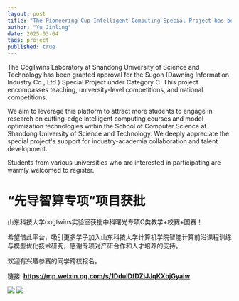 ```yaml
---
layout: post
title: "The Pioneering Cup Intelligent Computing Special Project has been successfully approved"
author: "Yu Jinling"
date: 2025-03-04
tags: project
published: true
---
```


The CogTwins Laboratory at Shandong University of Science and Technology has been granted approval for the Sugon (Dawning Information Industry Co., Ltd.) Special Project under Category C. This project encompasses teaching, university-level competitions, and national competitions.

We aim to leverage this platform to attract more students to engage in research on cutting-edge intelligent computing courses and model optimization technologies within the School of Computer Science at Shandong University of Science and Technology. We deeply appreciate the special project's support for industry-academia collaboration and talent development.

Students from various universities who are interested in participating are warmly welcomed to register.


<h1 class="fs-4" itemprop="name headline">“先导智算专项”项目获批</h1>


山东科技大学cogtwins实验室获批中科曙光专项C类教学+校赛+国赛！

希望借此平台，吸引更多学子加入山东科技大学计算机学院智能计算前沿课程训练与模型优化技术研究，感谢专项对产研合作和人才培养的支持。

欢迎有兴趣参赛的同学跨校报名。


链接: 
<b>
    <a href="https://mp.weixin.qq.com/s/1DdulDfDZiJJqKXbjGyaiw" class="text-decoration-none" target="_blank">
        https://mp.weixin.qq.com/s/1DdulDfDZiJJqKXbjGyaiw
    </a>
</b>

<div class="text-center">
    <img class="img-fluid img-thumbnail" style="max-height: 520px;"
        src="{{ '/assets/postimg/2025-03-04-intcomp-project-approved-1.png' | relative_url }}" />
    <img class="img-fluid img-thumbnail" style="max-height: 520px;"
        src="{{ '/assets/postimg/2025-03-04-intcomp-project-approved-2.png' | relative_url }}" />
</div>